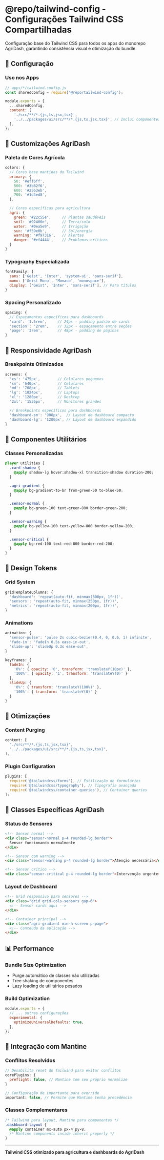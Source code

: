 # @repo/tailwind-config - Configurações Tailwind CSS Compartilhadas

Configuração base do Tailwind CSS para todos os apps do monorepo AgriDash, garantindo consistência visual e otimização do bundle.

## 🎨 Configuração

### Uso nos Apps

```javascript
// apps/*/tailwind.config.js
const sharedConfig = require('@repo/tailwind-config');

module.exports = {
  ...sharedConfig,
  content: [
    './src/**/*.{js,ts,jsx,tsx}',
    '../../packages/ui/src/**/*.{js,ts,jsx,tsx}', // Inclui componentes da UI lib
  ],
};
```

## 🎯 Customizações AgriDash

### Paleta de Cores Agrícola

```javascript
colors: {
  // Cores base mantidas do Tailwind
  primary: {
    50: '#eff6ff',
    500: '#3b82f6',
    600: '#2563eb',
    700: '#1d4ed8',
  },

  // Cores específicas para agricultura
  agri: {
    green: '#22c55e',     // Plantas saudáveis
    soil: '#92400e',      // Terra/solo
    water: '#0ea5e9',     // Irrigação
    sun: '#f59e0b',       // Sol/energia
    warning: '#f97316',   // Alertas
    danger: '#ef4444',    // Problemas críticos
  }
}
```

### Typography Especializada

```javascript
fontFamily: {
  sans: ['Geist', 'Inter', 'system-ui', 'sans-serif'],
  mono: ['Geist Mono', 'Monaco', 'monospace'],
  display: ['Geist', 'Inter', 'sans-serif'], // Para títulos
}
```

### Spacing Personalizado

```javascript
spacing: {
  // Espaçamentos específicos para dashboards
  'card': '1.5rem',     // 24px - padding padrão de cards
  'section': '2rem',    // 32px - espaçamento entre seções
  'page': '3rem',       // 48px - padding de páginas
}
```

## 📱 Responsividade AgriDash

### Breakpoints Otimizados

```javascript
screens: {
  'xs': '475px',        // Celulares pequenos
  'sm': '640px',        // Celulares
  'md': '768px',        // Tablets
  'lg': '1024px',       // Laptops
  'xl': '1280px',       // Desktop
  '2xl': '1536px',      // Monitores grandes

  // Breakpoints específicos para dashboards
  'dashboard-sm': '900px',  // Layout de dashboard compacto
  'dashboard-lg': '1200px', // Layout de dashboard expandido
}
```

## 🧩 Componentes Utilitários

### Classes Personalizadas

```css
@layer utilities {
  .card-shadow {
    @apply shadow-lg hover:shadow-xl transition-shadow duration-200;
  }

  .agri-gradient {
    @apply bg-gradient-to-br from-green-50 to-blue-50;
  }

  .sensor-normal {
    @apply bg-green-100 text-green-800 border-green-200;
  }

  .sensor-warning {
    @apply bg-yellow-100 text-yellow-800 border-yellow-200;
  }

  .sensor-critical {
    @apply bg-red-100 text-red-800 border-red-200;
  }
}
```

## 🎨 Design Tokens

### Grid System

```javascript
gridTemplateColumns: {
  'dashboard': 'repeat(auto-fit, minmax(300px, 1fr))',
  'sensors': 'repeat(auto-fit, minmax(250px, 1fr))',
  'metrics': 'repeat(auto-fit, minmax(200px, 1fr))',
}
```

### Animations

```javascript
animation: {
  'sensor-pulse': 'pulse 2s cubic-bezier(0.4, 0, 0.6, 1) infinite',
  'fade-in': 'fadeIn 0.5s ease-in-out',
  'slide-up': 'slideUp 0.3s ease-out',
}

keyframes: {
  fadeIn: {
    '0%': { opacity: '0', transform: 'translateY(10px)' },
    '100%': { opacity: '1', transform: 'translateY(0)' }
  },
  slideUp: {
    '0%': { transform: 'translateY(100%)' },
    '100%': { transform: 'translateY(0)' }
  }
}
```

## 🔧 Otimizações

### Content Purging

```javascript
content: [
  "./src/**/*.{js,ts,jsx,tsx}",
  "../../packages/ui/src/**/*.{js,ts,jsx,tsx}",
],
```

### Plugin Configuration

```javascript
plugins: [
  require('@tailwindcss/forms'), // Estilização de formulários
  require('@tailwindcss/typography'), // Tipografia avançada
  require('@tailwindcss/container-queries'), // Container queries
];
```

## 🌱 Classes Específicas AgriDash

### Status de Sensores

```html
<!-- Sensor normal -->
<div class="sensor-normal p-4 rounded-lg border">
  Sensor funcionando normalmente
</div>

<!-- Sensor com warning -->
<div class="sensor-warning p-4 rounded-lg border">Atenção necessária</div>

<!-- Sensor crítico -->
<div class="sensor-critical p-4 rounded-lg border">Intervenção urgente</div>
```

### Layout de Dashboard

```html
<!-- Grid responsivo para sensores -->
<div class="grid grid-cols-sensors gap-6">
  <!-- Sensor cards aqui -->
</div>

<!-- Container principal -->
<div class="agri-gradient min-h-screen p-page">
  <!-- Conteúdo da aplicação -->
</div>
```

## 📊 Performance

### Bundle Size Optimization

- Purge automático de classes não utilizadas
- Tree shaking de componentes
- Lazy loading de utilitários pesados

### Build Optimization

```javascript
module.exports = {
  // ... outras configurações
  experimental: {
    optimizeUniversalDefaults: true,
  },
};
```

## 🎯 Integração com Mantine

### Conflitos Resolvidos

```javascript
// Desabilita reset do Tailwind para evitar conflitos
corePlugins: {
  preflight: false, // Mantine tem seu próprio normalize
}

// Configuração de importante para override
important: false, // Permite que Mantine tenha precedência
```

### Classes Complementares

```css
/* Tailwind para layout, Mantine para componentes */
.dashboard-layout {
  @apply container mx-auto px-4 py-8;
  /* Mantine components inside inherit properly */
}
```

---

**Tailwind CSS otimizado para agricultura e dashboards do AgriDash**
